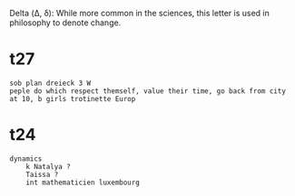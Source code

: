 Delta (Δ, δ): While more common in the sciences, this letter is used in philosophy to denote change.

# t27

    sob plan dreieck 3 W 
    peple do which respect themself, value their time, go back from city at 10, b girls trotinette Europ 
    
# t24
    dynamics 
        k Natalya ? 
        Taissa ? 
        int mathematicien luxembourg